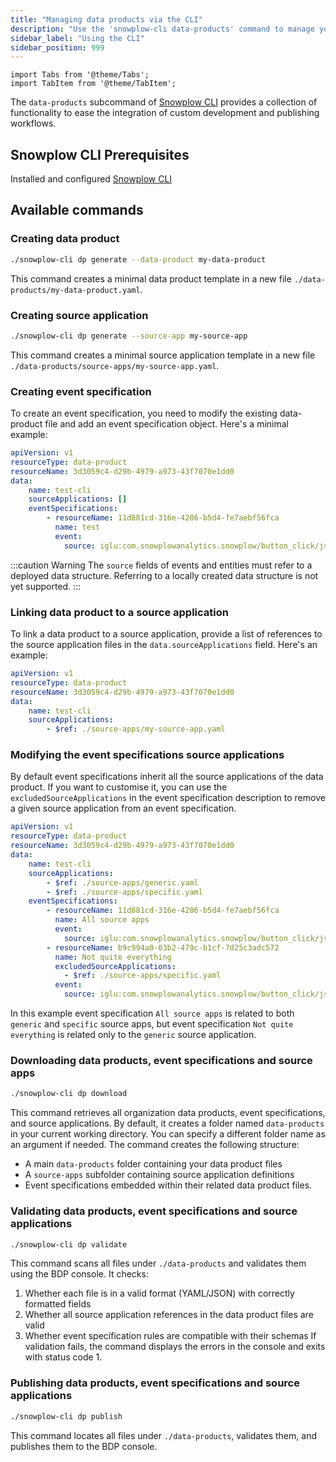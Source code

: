 ```yaml
---
title: "Managing data products via the CLI"
description: "Use the 'snowplow-cli data-products' command to manage your data products."
sidebar_label: "Using the CLI"
sidebar_position: 999
---
```

```mdx-code-block
import Tabs from '@theme/Tabs';
import TabItem from '@theme/TabItem';
```
The `data-products` subcommand of [Snowplow CLI](/docs/data-product-studio/snowplow-cli/index.md) provides a collection of functionality to ease the integration of custom development and publishing workflows.
## Snowplow CLI Prerequisites
Installed and configured [Snowplow CLI](/docs/data-product-studio/snowplow-cli/index.md)
## Available commands
### Creating data product
```bash
./snowplow-cli dp generate --data-product my-data-product
```
This command creates a minimal data product template in a new file `./data-products/my-data-product.yaml`.
### Creating source application
```bash
./snowplow-cli dp generate --source-app my-source-app
```
This command creates a minimal source application template in a new file `./data-products/source-apps/my-source-app.yaml`.
### Creating event specification
To create an event specification, you need to modify the existing data-product file and add an event specification object. Here's a minimal example:
```yaml title="./data-products/test-cli.yaml"
apiVersion: v1
resourceType: data-product
resourceName: 3d3059c4-d29b-4979-a973-43f7070e1dd0
data:
    name: test-cli
    sourceApplications: []
    eventSpecifications:
        - resourceName: 11d881cd-316e-4286-b5d4-fe7aebf56fca
          name: test
          event:
            source: iglu:com.snowplowanalytics.snowplow/button_click/jsonschema/1-0-0
```
:::caution Warning
The `source` fields of events and entities must refer to a deployed data structure. Referring to a locally created data structure is not yet supported.
:::
### Linking data product to a source application
To link a data product to a source application, provide a list of references to the source application files in the `data.sourceApplications` field. Here's an example:
```yaml title="./data-products/test-cli.yaml"
apiVersion: v1
resourceType: data-product
resourceName: 3d3059c4-d29b-4979-a973-43f7070e1dd0
data:
    name: test-cli
    sourceApplications:
        - $ref: ./source-apps/my-source-app.yaml
```
### Modifying the event specifications source applications
By default event specifications inherit all the source applications of the data product. If you want to customise it, you can use the `excludedSourceApplications` in the event specification description to remove a given source application from an event specification.
```yaml title="./data-products/test-cli.yaml"
apiVersion: v1
resourceType: data-product
resourceName: 3d3059c4-d29b-4979-a973-43f7070e1dd0
data:
    name: test-cli
    sourceApplications:
        - $ref: ./source-apps/generic.yaml
        - $ref: ./source-apps/specific.yaml
    eventSpecifications:
        - resourceName: 11d881cd-316e-4286-b5d4-fe7aebf56fca
          name: All source apps
          event:
            source: iglu:com.snowplowanalytics.snowplow/button_click/jsonschema/1-0-0
        - resourceName: b9c994a0-03b2-479c-b1cf-7d25c3adc572
          name: Not quite everything
          excludedSourceApplications:
            - $ref: ./source-apps/specific.yaml
          event:
            source: iglu:com.snowplowanalytics.snowplow/button_click/jsonschema/1-0-0
```
In this example event specification `All source apps` is related to both `generic` and `specific` source apps, but event specification `Not quite everything` is related only to the `generic` source application.
### Downloading data products, event specifications and source apps
```bash
./snowplow-cli dp download
```
This command retrieves all organization data products, event specifications, and source applications. By default, it creates a folder named `data-products` in your current working directory. You can specify a different folder name as an argument if needed. 
The command creates the following structure:
- A main `data-products` folder containing your data product files
- A `source-apps` subfolder containing source application definitions
- Event specifications embedded within their related data product files.
### Validating data products, event specifications and source applications
```bash
./snowplow-cli dp validate
```
This command scans all files under `./data-products` and validates them using the BDP console. It checks:
1. Whether each file is in a valid format (YAML/JSON) with correctly formatted fields
2. Whether all source application references in the data product files are valid
3. Whether event specification rules are compatible with their schemas
If validation fails, the command displays the errors in the console and exits with status code 1.
### Publishing data products, event specifications and source applications
```bash
./snowplow-cli dp publish
```
This command locates all files under `./data-products`, validates them, and publishes them to the BDP console.
